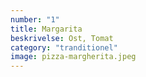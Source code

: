 ```yaml
---
number: "1"
title: Margarita
beskrivelse: Ost, Tomat
category: "tranditionel"
image: pizza-margherita.jpeg
---
```

